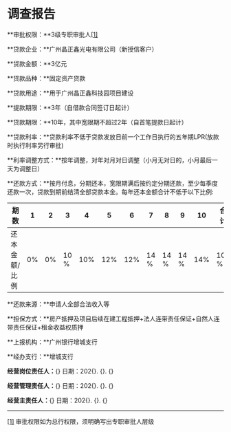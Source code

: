  

# **调查报告**

**审批权限：**3级专职审批人[[1\]](#_ftn1)

**贷款企业：**广州晶正鑫光电有限公司（新授信客户）

**贷款金额：**3亿元 

**贷款品种：**固定资产贷款

**贷款用途：**用于广州晶正鑫科技园项目建设 

**提款期限：**3年（自借款合同签订日起计）

**贷款期限：**10年，其中宽限期不超过2年（自首笔提款日起计）

**贷款利率：**贷款利率不低于贷款发放日前一个工作日执行的五年期LPR(放款时执行利率另行审批)

**利率调整方式：**按年调整，对年对月对日调整（小月无对日的，小月最后一天为调整日）

**还款方式：**按月付息，分期还本，宽限期满后按约定分期还款，至少每季度还款一次，贷款到期前结清全部贷款本金。每年还本金额合计不低于以下比例:

| 期数          | 1    | 2    | 3        | 4    | 5    | 6    | 7        | 8      | 9    | 10   | 合计    |
| ------------- | ---- | ---- | -------- | ---- | ---- | ---- | -------- | ------ | ---- | ---- | ------- |
| 还本金额/比例 | 0%   | 0%   | 10     % | 10%  | 12%  | 12%  | 14     % | 14   % | 14 % | 14%  | 100   % |

**还款来源：**申请人全部合法收入等

**担保方式：**房产抵押及项目后续在建工程抵押+法人连带责任保证+自然人连带责任保证+租金收益权质押

**上报机构：**广州银行增城支行

**经办支行：**增城支行

**经营岗位责任人：**{}	日期：202{}. {}. {}

**经营管理责任人：**{}	日期：202{}. {}. {}

**经营主责任人：**{}		日期：202{}. {}. {}



------

[[1\]](#_ftnref1) 审批权限如为总行权限，须明确写出专职审批人层级

 